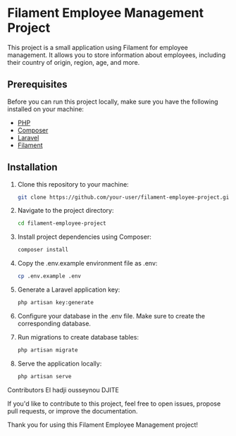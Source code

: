 # Filament Employee Management Project

This project is a small application using Filament for employee management. It allows you to store information about employees, including their country of origin, region, age, and more.

## Prerequisites

Before you can run this project locally, make sure you have the following installed on your machine:

- [PHP](https://www.php.net/)
- [Composer](https://getcomposer.org/)
- [Laravel](https://laravel.com/)
- [Filament](https://github.com/laravel-filament/filament)

## Installation

1. Clone this repository to your machine:

   ```bash
   git clone https://github.com/your-user/filament-employee-project.git

2. Navigate to the project directory:

    ```bash
    cd filament-employee-project

3. Install project dependencies using Composer:

    ```bash
    composer install

4. Copy the .env.example environment file as .env:

    ```bash
    cp .env.example .env

5. Generate a Laravel application key:

    ```bash
    php artisan key:generate

6. Configure your database in the .env file. Make sure to create the corresponding database.

7. Run migrations to create database tables:

    ```bash
    php artisan migrate

8. Serve the application locally:

    ```bash
    php artisan serve

Contributors
El hadji ousseynou DJITE

If you'd like to contribute to this project, feel free to open issues, propose pull requests, or improve the documentation.

Thank you for using this Filament Employee Management project!




